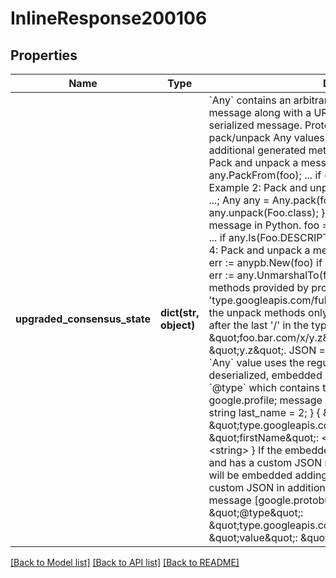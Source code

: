 # InlineResponse200106

## Properties
Name | Type | Description | Notes
------------ | ------------- | ------------- | -------------
**upgraded_consensus_state** | **dict(str, object)** | &#x60;Any&#x60; contains an arbitrary serialized protocol buffer message along with a URL that describes the type of the serialized message.  Protobuf library provides support to pack/unpack Any values in the form of utility functions or additional generated methods of the Any type.  Example 1: Pack and unpack a message in C++.      Foo foo &#x3D; ...;     Any any;     any.PackFrom(foo);     ...     if (any.UnpackTo(&amp;foo)) {       ...     }  Example 2: Pack and unpack a message in Java.      Foo foo &#x3D; ...;     Any any &#x3D; Any.pack(foo);     ...     if (any.is(Foo.class)) {       foo &#x3D; any.unpack(Foo.class);     }   Example 3: Pack and unpack a message in Python.      foo &#x3D; Foo(...)     any &#x3D; Any()     any.Pack(foo)     ...     if any.Is(Foo.DESCRIPTOR):       any.Unpack(foo)       ...   Example 4: Pack and unpack a message in Go       foo :&#x3D; &amp;pb.Foo{...}      any, err :&#x3D; anypb.New(foo)      if err !&#x3D; nil {        ...      }      ...      foo :&#x3D; &amp;pb.Foo{}      if err :&#x3D; any.UnmarshalTo(foo); err !&#x3D; nil {        ...      }  The pack methods provided by protobuf library will by default use &#x27;type.googleapis.com/full.type.name&#x27; as the type URL and the unpack methods only use the fully qualified type name after the last &#x27;/&#x27; in the type URL, for example \&quot;foo.bar.com/x/y.z\&quot; will yield type name \&quot;y.z\&quot;.   JSON &#x3D;&#x3D;&#x3D;&#x3D; The JSON representation of an &#x60;Any&#x60; value uses the regular representation of the deserialized, embedded message, with an additional field &#x60;@type&#x60; which contains the type URL. Example:      package google.profile;     message Person {       string first_name &#x3D; 1;       string last_name &#x3D; 2;     }      {       \&quot;@type\&quot;: \&quot;type.googleapis.com/google.profile.Person\&quot;,       \&quot;firstName\&quot;: &lt;string&gt;,       \&quot;lastName\&quot;: &lt;string&gt;     }  If the embedded message type is well-known and has a custom JSON representation, that representation will be embedded adding a field &#x60;value&#x60; which holds the custom JSON in addition to the &#x60;@type&#x60; field. Example (for message [google.protobuf.Duration][]):      {       \&quot;@type\&quot;: \&quot;type.googleapis.com/google.protobuf.Duration\&quot;,       \&quot;value\&quot;: \&quot;1.212s\&quot;     } | [optional] 

[[Back to Model list]](../README.md#documentation-for-models) [[Back to API list]](../README.md#documentation-for-api-endpoints) [[Back to README]](../README.md)

